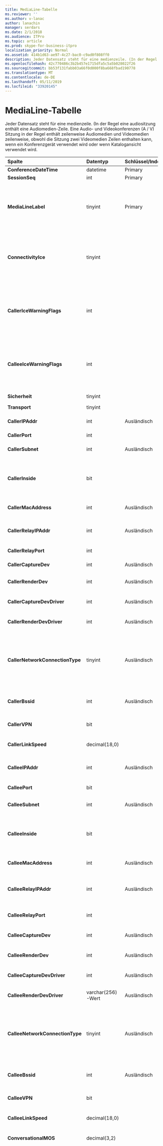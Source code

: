 ```yaml
---
title: MediaLine-Tabelle
ms.reviewer: ''
ms.author: v-lanac
author: lanachin
manager: serdars
ms.date: 2/1/2018
ms.audience: ITPro
ms.topic: article
ms.prod: skype-for-business-itpro
localization_priority: Normal
ms.assetid: 414b1d63-ae97-4c27-bac0-c9ad0f808ff0
description: Jeder Datensatz steht für eine medienzeile. (In der Regel eine audiositzung enthält eine Audiomedien-Zeile. Eine Audio- und Videokonferenzen (A / V) Sitzung in der Regel enthält zeilenweise Audiomedien und Videomedien zeilenweise, obwohl die Sitzung zwei Videomedien Zeilen enthalten kann, wenn ein Konferenzgerät verwendet wird oder wenn Katalogansicht verwendet wird.
ms.openlocfilehash: 42c770486c3b2b457e1715dfa5c5a5b028022f26
ms.sourcegitcommit: bb53f131fabb03a66f0d000f8ba668fbad190778
ms.translationtype: MT
ms.contentlocale: de-DE
ms.lasthandoff: 05/11/2019
ms.locfileid: "33920145"
---
```

# <a name="medialine-table"></a>MediaLine-Tabelle
 
Jeder Datensatz steht für eine medienzeile. (In der Regel eine audiositzung enthält eine Audiomedien-Zeile. Eine Audio- und Videokonferenzen (A / V) Sitzung in der Regel enthält zeilenweise Audiomedien und Videomedien zeilenweise, obwohl die Sitzung zwei Videomedien Zeilen enthalten kann, wenn ein Konferenzgerät verwendet wird oder wenn Katalogansicht verwendet wird.
  
|**Spalte**|**Datentyp**|**Schlüssel/Index**|**Details**|
|:-----|:-----|:-----|:-----|
|**ConferenceDateTime** <br/> |datetime  <br/> |Primary  <br/> |Verwiesen von [Session Table](session.md).  <br/> |
|**SessionSeq** <br/> |int  <br/> |Primary  <br/> |Verwiesen von [Session Table](session.md).  <br/> |
|**MediaLineLabel** <br/> |tinyint  <br/> |Primary  <br/> |Haupt-Audiodateien "0" ist, 1 Hauptvideo, und 2 ist panoramavideo, 3 ist Anwendung/Desktopfreigabe, 16 Video Bildschirmfreigabe (VbSS) basiert. Diese Bezeichnung muss innerhalb einer einzelnen Sitzung eindeutig sein.  <br/> |
|**ConnectivityIce** <br/> |tinyint  <br/> | <br/> |Diese Spalte ist vorhanden, aber nicht in Microsoft Lync Server 2013 verwendet wird. Informationen über die Konnektivität Media-Zeile wird in den Spalten CallerConnectivityICE und CalleeConnectivityICE erfasst.  <br/> |
|**CallerIceWarningFlags** <br/> |int  <br/> | <br/> |Informationen zu den in Bits Flags beschriebenen Prozess der Interactive Connectivity Establishment (ICE). Weitere Informationen hierzu finden Sie in der *Qualität der Experience Monitoring Server Protocol-Spezifikation* , zum Download zur Verfügung. <br/> |
|**CalleeIceWarningFlags** <br/> |int  <br/> | <br/> |Identisch mit CallerIceWarningFlags, aber auf der Seite des angerufenen. Weitere Informationen hierzu finden Sie in der *Qualität der Experience Monitoring Server Protocol-Spezifikation* , zum Download zur Verfügung. <br/> |
|**Sicherheit** <br/> |tinyint  <br/> | <br/> |Das Sicherheitsprofil verwendet. "0" ist keine, 1 ist SRTP, 2 V1.  <br/> |
|**Transport** <br/> |tinyint  <br/> | <br/> |0 ist UDP, 1 ist TCP.  <br/> |
|**CallerIPAddr** <br/> |int  <br/> |Ausländisch  <br/> |IP-Adresse des Anrufers. [IPAddress-Tabelle](ipaddress.md) Weitere Informationen finden Sie. <br/> |
|**CallerPort** <br/> |int  <br/> | <br/> | Vom Anrufer verwendeter Port. <br/> |
|**CallerSubnet** <br/> |int  <br/> | Ausländisch <br/> |Das Subnetz des Anrufers. [IPAddress-Tabelle](ipaddress.md) Weitere Informationen finden Sie. <br/> |
|**CallerInside** <br/> |bit  <br/> | <br/> |1 bedeutet, dass Anrufer innerhalb des Unternehmensnetzwerks befindet, 0 bedeutet, dass sich der Anrufer außerhalb des Netzwerks befindet.  <br/> |
|**CallerMacAddress** <br/> |int  <br/> |Ausländisch  <br/> |Des Anrufers Mac-Adresse von der [MacAddress Table](macaddress.md)referenziert.  <br/> |
|**CallerRelayIPAddr** <br/> |int  <br/> |Ausländisch  <br/> |IP-Adresse des A / V-edgedienst vom Anrufer verwendeten. [IPAddress-Tabelle](ipaddress.md) Weitere Informationen finden Sie. <br/> |
|**CallerRelayPort** <br/> |int  <br/> | <br/> |Port verwendet, auf dem A / V-edgedienst vom Anrufer.  <br/> |
|**CallerCaptureDev** <br/> |int  <br/> |Ausländisch  <br/> |Aufnahmegerät des Anrufers. Verweis von der [Device-Tabelle](device.md).  <br/> |
|**CallerRenderDev** <br/> |int  <br/> |Ausländisch  <br/> |Rendern von Anrufer verwendeten Gerät. Verweis von der [Device-Tabelle](device.md).  <br/> |
|**CallerCaptureDevDriver** <br/> |int  <br/> |Ausländisch  <br/> |Treiber für das Aufnahmegerät des Anrufers, verwiesen von [DeviceDriver Table](devicedriver.md).  <br/> |
|**CallerRenderDevDriver** <br/> |int  <br/> |Ausländisch  <br/> |Treiber für das darstellungsgerät des Anrufers, verwiesen von [DeviceDriver Table](devicedriver.md).  <br/> |
|**CallerNetworkConnectionType** <br/> |tinyint  <br/> |Ausländisch  <br/> |Gibt an, wie der Aufrufer mit dem Netzwerk verbunden. Werte werden von der [NetworkConnectionDetail-Tabelle](networkconnectiondetail.md)abgerufen. Typische Werte sind 0 für eine drahtgebundene Verbindung ' 1 für ein WLAN-Verbindung und 3 für eine Ethernet-Verbindung.  <br/> |
|**CallerBssid** <br/> |int  <br/> |Ausländisch  <br/> |BSSID des Anrufers, wenn Wireless verwendet wird. Verwiesen von der [MacAddress Table](macaddress.md).  <br/> |
|**CallerVPN** <br/> |bit  <br/> ||Link des Anrufers. 1 virtuelles privates Netzwerk (VPN), 0 nicht-VPN.  <br/> |
|**CallerLinkSpeed** <br/> |decimal(18,0)  <br/> ||Die Netzwerkübertragungsrate in Bit/s für den Endpunkt des Anrufers.  <br/> |
|**CalleeIPAddr** <br/> |int  <br/> |Ausländisch  <br/> |IP-Adresse des anrufempfängers. [IPAddress-Tabelle](ipaddress.md) Weitere Informationen finden Sie. <br/> |
|**CalleePort** <br/> |bit  <br/> ||Vom anrufempfänger verwendete Port.  <br/> |
|**CalleeSubnet** <br/> |int  <br/> |Ausländisch  <br/> |Subnetz des angerufenen. [IPAddress-Tabelle](ipaddress.md) Weitere Informationen finden Sie. <br/> |
|**CalleeInside** <br/> |bit  <br/> | <br/> |1 bedeutet Empfänger des Anrufs innerhalb des Unternehmensnetzwerks befindet, 0 bedeutet, dass der Empfänger des Anrufs außerhalb des Netzwerks ist.  <br/> |
|**CalleeMacAddress** <br/> |int  <br/> |Ausländisch  <br/> |Mac-Adresse des angerufenen. Verweis von der [MacAddress-Tabelle](macaddress.md).  <br/> |
|**CalleeRelayIPAddr** <br/> |int  <br/> |Ausländisch  <br/> |IP-Adresse des A / V-edgedienst verwendete durch den Empfänger des Anrufs. [IPAddress-Tabelle](ipaddress.md) Weitere Informationen finden Sie. <br/> |
|**CalleeRelayPort** <br/> |int  <br/> | <br/> |Port verwendet, auf dem A / V-Edgedienst durch den Empfänger des Anrufs.  <br/> |
|**CalleeCaptureDev** <br/> |int  <br/> |Ausländisch  <br/> |Aufnahmegerät verwendet, die für den Empfänger des Anrufs. Verweis von der [Device-Tabelle](device.md).  <br/> |
|**CalleeRenderDev** <br/> |int  <br/> |Ausländisch  <br/> |Das Gerät, durch den Empfänger des Anrufs zu rendern. Verweis von der [Device-Tabelle](device.md).  <br/> |
|**CalleeCaptureDevDriver** <br/> |int  <br/> |Ausländisch  <br/> |Treiber für das Aufnahmegerät des anrufempfängers. Verwiesen von [DeviceDriver Table](devicedriver.md).  <br/> |
|**CalleeRenderDevDriver** <br/> |varchar(256)-Wert  <br/> |Ausländisch  <br/> |Treiber für das darstellungsgerät des anrufempfängers. Verwiesen von [DeviceDriver Table](devicedriver.md).  <br/> |
|**CalleeNetworkConnectionType** <br/> |tinyint  <br/> |Ausländisch  <br/> |Gibt an, wie der aufgerufene mit dem Netzwerk verbunden. Werte werden von der [NetworkConnectionDetail-Tabelle](networkconnectiondetail.md)abgerufen. Typische Werte sind 0 für eine drahtgebundene Verbindung ' 1 für ein WLAN-Verbindung und 3 für eine Ethernet-Verbindung.  <br/> |
|**CalleeBssid** <br/> |int  <br/> |Ausländisch  <br/> |BSSID des angerufenen, wenn Wireless verwendet wird. Verwiesen von der [MacAddress Table](macaddress.md).  <br/> |
|**CalleeVPN** <br/> |bit  <br/> | <br/> |Der anrufempfänger in Verbindung. 1 virtuelles privates Netzwerk (VPN), 0 nicht-VPN.  <br/> |
|**CalleeLinkSpeed** <br/> |decimal(18,0)  <br/> | <br/> |Die Netzwerkübertragungsrate in Bit/s für den Endpunkt des anrufempfängers.  <br/> |
|**ConversationalMOS** <br/> |decimal(3,2)  <br/> | <br/> |Schmalband-Gesprächs-MOS der audiositzungen (basierend auf beiden Audiostreams).  <br/> |
|**AppliedBandwidthLimit** <br/> |int  <br/> ||Dies ist die tatsächliche Bandbreite in den angegebenen senden Seite Stream angegebenen verschiedene Einstellungen für die Informationsverwaltungsrichtlinie (aktivieren, API, SDP, Policy Server usw.) angewendet. Dies ist nicht für die effektive Bandbreite verwechselt werden, da ein niedriger Bandbreite basierend auf die Schätzung für das Bandbreite kann. Dies ist im Wesentlichen die maximale Bandbreite, die der Stream senden läuft Grenzwerte, die auf die Schätzung für das Bandbreite durchführen kann.  <br/> |
|**AppliedBandwidthSourceKey** <br/> |smallint  <br/> ||Dies ist die Quelle des Endes Bandbreite eingeführt wird. Es wird beschrieben, in dem der Grenzwert für Bandbreite ("Policy Server", "TURN-Servers", "Modalität" usw.) stammt. Verweis von der [AppliedBandwidthSource-Tabelle](appliedbandwidthsource.md).  <br/> |
|**Anrufer** <br/> |bit  <br/> | <br/> |Gibt an, ob die Metriken des Anrufers empfangen wurden. 1 ist Ja, ein null-Wert ist keine.  <br/> |
|**Callee** <br/> |bit  <br/> | <br/> |Gibt an, ob die Metriken des angerufenen empfangen wurden. 1 ist Ja, ein null-Wert ist keine.  <br/> |
|**MidCallReport** <br/> |bit  <br/> ||Gibt an, ob der Bericht für einen Teil der Sitzung oder für die gesamte Sitzung ist.  <br/> Diese Spalte wurde in Microsoft Lync Server 2013 eingeführt.  <br/> |
|**ClassifiedPoorCall** <br/> |bit  <br/> ||Gibt an, ob ein Anruf als Anruf schlechter (Wert 1) oder als Anruf guter (0) klassifiziert wurde.  <br/> Diese Spalte wurde in Microsoft Lync Server 2013 eingeführt.  <br/> |
|**CallerConnectivityICE** <br/> |tinyInt  <br/> ||Gibt an, ob der Anrufer über das ICE-Protokoll (Internet Connectivity Establishment) mit dem Netzwerk verbunden.  <br/> Diese Spalte wurde in Microsoft Lync Server 2013 eingeführt.  <br/> |
|**CalleeConnectivityICE** <br/> |tinyint  <br/> ||Gibt an, ob der Anrufer über das ICE-Protokoll (Internet Connectivity Establishment) mit dem Netzwerk verbunden.  <br/> Diese Spalte wurde in Microsoft Lync Server 2013 eingeführt.  <br/> |
|**CallerReflexiveLocalIPAddr** <br/> |int  <br/> |Ausländisch  <br/> |Reflexive IP-Adresse des Benutzers, der den Anruf ausgeführt hat. In Organisationen, die NAT (Network Address Translation) verwenden, ist die reflexive IP-Adresse die IP-Adresse des Proxyservers.  <br/> Diese Spalte wurde in Microsoft Lync Server 2013 eingeführt.  <br/> |
|**CallerWiFiDriverDevicesDesc** <br/> |int  <br/> |Ausländisch  <br/> |Beschreibung des WLAN-Treibers des Benutzers, der den Anruf ausgeführt hat.  <br/> Diese Spalte wurde in Microsoft Lync Server 2013 eingeführt.  <br/> |
|**CallerWiFiDriverVersion** <br/> |int  <br/> |Ausländisch  <br/> |Versionsnummer des WLAN-Treibers des Benutzers, der den Anruf ausgeführt hat.  <br/> Diese Spalte wurde in Microsoft Lync Server 2013 eingeführt.  <br/> |
|**CalleReflexiveLocalIPAddr** <br/> |int  <br/> |Ausländisch  <br/> |Reflexive IP-Adresse des Benutzers, der den Anruf empfangen hat. In Organisationen, die NAT (Network Address Translation) verwenden, ist die reflexive IP-Adresse die IP-Adresse des Proxyservers.  <br/> Diese Spalte wurde in Microsoft Lync Server 2013 eingeführt.  <br/> |
|**CalleeWiFiDriverDevicesDesc** <br/> |int  <br/> |Ausländisch  <br/> |Beschreibung des WLAN-Treibers des Benutzers, der den Anruf empfangen hat.  <br/> Diese Spalte wurde in Microsoft Lync Server 2013 eingeführt.  <br/> |
|**CalleeWiFiDriverVersion** <br/> |int  <br/> |Ausländisch  <br/> |Versionsnummer des WLAN-Treibers des Benutzers, der den Anruf empfangen hat.  <br/> Diese Spalte wurde in Microsoft Lync Server 2013 eingeführt.  <br/> |
   

